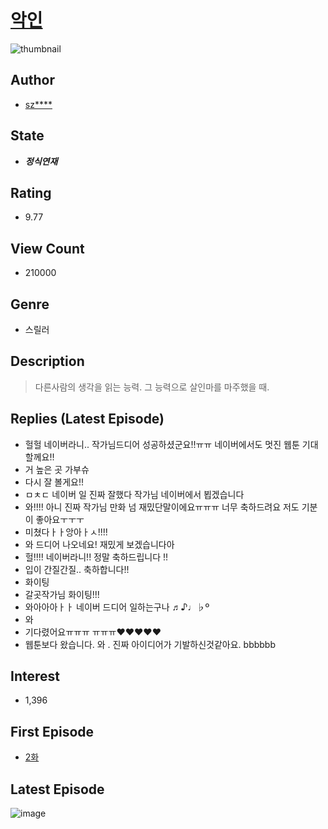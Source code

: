 # [악인](https://comic.naver.com/bestChallenge/list?titleId=747711)
![thumbnail](https://image-comic.pstatic.net/user_contents_data/challenge_comic/2020/08/19/334259/thumbnail_202x1645dae00c0_2408_4587_8811_41d63861e156_00000101.JPEG)

## Author
- [sz****](https://comic.naver.com/artistTitle?id=334259)

## State
- ***정식연재***

## Rating
- 9.77

## View Count
- 210000

## Genre
- 스릴러

## Description
> 다른사람의 생각을 읽는 능력. 그 능력으로 살인마를 마주했을 때.

## Replies (Latest Episode)
- 헐헐 네이버라니.. 작가님드디어 성공하셨군요!!ㅠㅠ 네이버에서도 멋진 웹툰 기대할께요!!
- 거 높은 곳 가부슈
- 다시 잘 볼게요!!
- ㅁㅊㄷ 네이버 일 진짜 잘했다 작가님 네이버에서 뵙겠습니다
- 와!!!! 아니 진짜 작가님 만화 넘 재밌단말이에요ㅠㅠㅠ 너무 축하드려요 저도 기분이 좋아요ㅜㅜㅜ
- 미쳤다ㅏㅏ앙아ㅏㅅ!!!!
- 와 드디어 나오네요! 재밌게 보겠습니다아
- 헐!!!! 네이버라니!! 정말 축하드립니다 !!
- 입이 간질간질.. 축하합니다!!
- 화이팅
- 갈곳작가님 화이팅!!!
- 와아아아ㅏㅏ 네이버 드디어 일하는구나 ♬♪♩♭º
- 와
- 기다렸어요ㅠㅠㅠ ㅠㅠㅠ♥️♥️♥️♥️♥️
- 웹툰보다 왔습니다. 와 . 진짜 아이디어가 기발하신것같아요. bbbbbb

## Interest
- 1,396

## First Episode
- [2화](https://comic.naver.com/bestChallenge/detail?titleId=747711&no=2)

## Latest Episode
![image](https://image-comic.pstatic.net/user_contents_data/challenge_comic/2021/01/23/334259/upload_4063150895200154214.jpeg)
